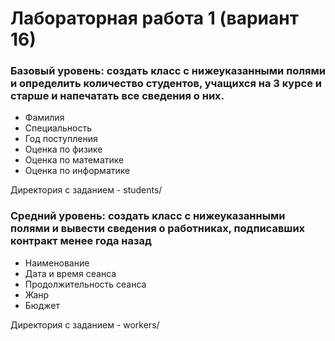# Лабораторная работа 1 (вариант 16)


### Базовый уровень: создать класс с нижеуказанными полями и определить количество студентов, учащихся на 3 курсе и старше и напечатать все сведения о них.
- Фамилия
- Специальность
- Год поступления
- Оценка по физике
- Оценка по математике
- Оценка по информатике

Директория с заданием - students/

### Средний уровень: создать класс с нижеуказанными полями и вывести сведения о работниках, подписавших контракт менее года назад
- Наименование
- Дата и время сеанса
- Продолжительность сеанса
- Жанр
- Бюджет

Директория с заданием - workers/
